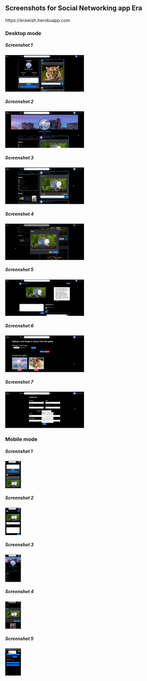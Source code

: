 <h2>Screenshots for Social Networking app Era</h2>
<p>https://erawish.herokuapp.com</p>
<h3>Desktop mode</h3>
<h5>Screenshot 1</h5>
<img src="sample/s1-Desktop.jpg" style="width:50%">
<h5>Screenshot 2</h5>
<img src="sample/s2-desktop.jpg" style="width:50%">
<h5>Screenshot 3</h5>
<img src="sample/s3-desktop.jpg" style="width:50%">
<h5>Screenshot 4</h5>
<img src="sample/s4-desktop.jpg" style="width:50%">
<h5>Screenshot 5</h5>
<img src="sample/s5-desktop.jpg" style="width:50%">
<h5>Screenshot 6</h5>
<img src="sample/s6-desktop.jpg" style="width:50%">
<h5>Screenshot 7</h5>
<img src="sample/s7-desktop.jpg" style="width:50%">
<h3>Mobile mode</h3>

<div class="grid-container">
  <div class="grid-item">
  	<h5>Screenshot 1</h5>
  	<img src="sample/m1.png" style="width:10%">
  </div>
  <div class="grid-item">
  	<h5>Screenshot 2</h5>
	<img src="sample/m2.png" style="width:10%">
  </div>
  <div class="grid-item">
  	<h5>Screenshot 3</h5>
	<img src="sample/m3.png" style="width:10%">
  </div>
  <div class="grid-item">
  	<h5>Screenshot 4</h5>
	<img src="sample/m4.png" style="width:10%">
  </div>
  <div class="grid-item">
  	<h5>Screenshot 5</h5>
	<img src="sample/m5.png" style="width:10%">
  </div>
</div>
